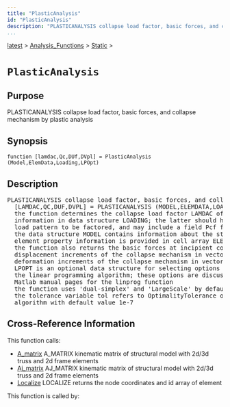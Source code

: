 ```yaml
---
title: "PlasticAnalysis"
id: "PlasticAnalysis"
description: "PLASTICANALYSIS collapse load factor, basic forces, and collapse mechanism by plastic analysis"
...
```


<!-- <a name="_top"></a> -->
<!-- <div><a href="../../../.autoindex.md">Home</a> &gt;  -->
 <a href="#">latest</a> &gt; <a href="#">Analysis_Functions</a> &gt; <a href=".autoindex.md">Static</a> &gt; 
<!-- PlasticAnalysis.m</div> -->

<!--<table width="100%"><tr><td align="left"><a href="../../../.autoindex.md"><img alt="<" border="0" src="../../../left.png">&nbsp;Master index</a></td>
<td align="right"><a href=".autoindex.md">Index for latest\Analysis_Functions\Static&nbsp;<img alt=">" border="0" src="../../../right.png"></a></td></tr></table>-->
# `PlasticAnalysis`



## <a name="_name"></a>Purpose


PLASTICANALYSIS collapse load factor, basic forces, and collapse mechanism by plastic analysis

<!-- <div class="box"><strong>PLASTICANALYSIS collapse load factor, basic forces, and collapse mechanism by plastic analysis</strong></div> -->

## <a name="_synopsis"></a>Synopsis

`function [lamdac,Qc,DUf,DVpl] = PlasticAnalysis (Model,ElemData,Loading,LPOpt)` 

## Description


<pre class="comment">PLASTICANALYSIS collapse load factor, basic forces, and collapse mechanism by plastic analysis
  [LAMDAC,QC,DUF,DVPL] = PLASTICANALYSIS (MODEL,ELEMDATA,LOADING,LPOPT)
  the function determines the collapse load factor LAMDAC of a structural model under loading
  information in data structure LOADING; the latter should have the field PREF for the
  load pattern to be factored, and may include a field Pcf for the load pattern to remain constant;
  the data structure MODEL contains information about the structural model, and
  element property information is provided in cell array ELEMDATA;
  the function also returns the basic forces at incipient collapse in vector QC, the
  displacement increments of the collapse mechanism in vector DUF, and the plastic
  deformation increments of the collapse mechanism in vector DVPL
  LPOPT is an optional data structure for selecting options of
  the linear programming algorithm; these options are discussed in the
  Matlab manual pages for the linprog function
  the function uses 'dual-simplex' and 'LargeScale' by default; 
  the tolerance variable tol refers to OptimalityTolerance of the dual-simplex
  algorithm with default value 1e-7</pre>
<!-- <div class="fragment"><pre class="comment">PLASTICANALYSIS collapse load factor, basic forces, and collapse mechanism by plastic analysis
  [LAMDAC,QC,DUF,DVPL] = PLASTICANALYSIS (MODEL,ELEMDATA,LOADING,LPOPT)
  the function determines the collapse load factor LAMDAC of a structural model under loading
  information in data structure LOADING; the latter should have the field PREF for the
  load pattern to be factored, and may include a field Pcf for the load pattern to remain constant;
  the data structure MODEL contains information about the structural model, and
  element property information is provided in cell array ELEMDATA;
  the function also returns the basic forces at incipient collapse in vector QC, the
  displacement increments of the collapse mechanism in vector DUF, and the plastic
  deformation increments of the collapse mechanism in vector DVPL
  LPOPT is an optional data structure for selecting options of
  the linear programming algorithm; these options are discussed in the
  Matlab manual pages for the linprog function
  the function uses 'dual-simplex' and 'LargeScale' by default; 
  the tolerance variable tol refers to OptimalityTolerance of the dual-simplex
  algorithm with default value 1e-7</pre></div> -->

<!-- crossreference -->
## <a name="_cross"></a>Cross-Reference Information

This function calls:
<ul style="list-style-image:url(../../../matlabicon.gif)">
<li><a href="/Functions/../../../latest/General_Functions/A_matrix" class="code" title="function A = A_matrix (Model)">A_matrix</a>	A_MATRIX kinematic matrix of structural model with 2d/3d truss and 2d frame elements</li><li><a href="/Functions/../../../latest/General_Functions/Aj_matrix" class="code" title="function Aj = Aj_matrix (Model)">Aj_matrix</a>	AJ_MATRIX kinematic matrix of structural model with 2d/3d truss and 2d frame elements</li><li><a href="/Functions/../../../latest/General_Functions/Localize" class="code" title="function [xyz,id] = Localize (Model,el)">Localize</a>	LOCALIZE returns the node coordinates and id array of element</li></ul>

This function is called by:
<ul style="list-style-image:url(../../../matlabicon.gif)">
</ul>
<!-- crossreference -->




<!-- <hr><address>Generated on Mon 15-Feb-2021 18:38:47 by <strong><a href="http://www.artefact.tk/software/matlab/m2html/" title="Matlab Documentation in HTML">m2html</a></strong> &copy; 2005</address> -->